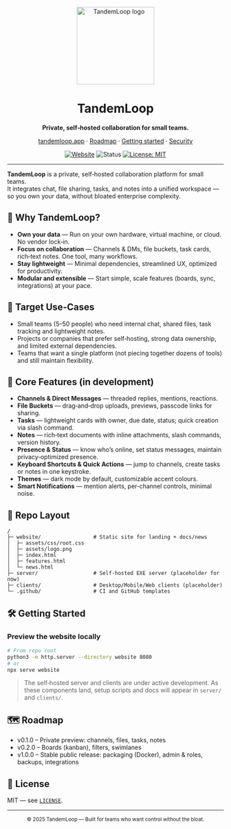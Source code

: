 <p align="center">
  <a href="https://tandemloop.app">
    <img src="https://tandemloop.app/assets/images/logo.png" alt="TandemLoop logo" width="180">
  </a>
</p>

<h1 align="center">TandemLoop</h1>
<p align="center"><strong>Private, self‑hosted collaboration for small teams.</strong></p>
<p align="center">
  <a href="https://tandemloop.app">tandemloop.app</a> ·
  <a href="#-roadmap">Roadmap</a> ·
  <a href="#-getting-started">Getting started</a> ·
  <a href="#-security">Security</a>
</p>

<p align="center">
  <a href="https://tandemloop.app"><img alt="Website" src="https://img.shields.io/badge/Website-tandemloop.app-2BA7FF"></a>
  <img alt="Status" src="https://img.shields.io/badge/Status-Private%20Alpha-3D3BEC">
  <a href="LICENSE"><img alt="License: MIT" src="https://img.shields.io/badge/License-MIT-37E1D6.svg"></a>
</p>

---

**TandemLoop** is a private, self‑hosted collaboration platform for small teams.  
It integrates chat, file sharing, tasks, and notes into a unified workspace — so you own your data, without bloated enterprise complexity.

## 🚀 Why TandemLoop?

- **Own your data** — Run on your own hardware, virtual machine, or cloud. No vendor lock‑in.  
- **Focus on collaboration** — Channels & DMs, file buckets, task cards, rich‑text notes. One tool, many workflows.  
- **Stay lightweight** — Minimal dependencies, streamlined UX, optimized for productivity.  
- **Modular and extensible** — Start simple, scale features (boards, sync, integrations) at your pace.

## 🎯 Target Use‑Cases

- Small teams (5–50 people) who need internal chat, shared files, task tracking and lightweight notes.  
- Projects or companies that prefer self‑hosting, strong data ownership, and limited external dependencies.  
- Teams that want a single platform (not piecing together dozens of tools) and still maintain flexibility.

## 🧩 Core Features (in development)

- **Channels & Direct Messages** — threaded replies, mentions, reactions.  
- **File Buckets** — drag‑and‑drop uploads, previews, passcode links for sharing.  
- **Tasks** — lightweight cards with owner, due date, status; quick creation via slash command.  
- **Notes** — rich‑text documents with inline attachments, slash commands, version history.  
- **Presence & Status** — know who’s online, set status messages, maintain privacy‑optimized presence.  
- **Keyboard Shortcuts & Quick Actions** — jump to channels, create tasks or notes in one keystroke.  
- **Themes** — dark mode by default, customizable accent colours.  
- **Smart Notifications** — mention alerts, per‑channel controls, minimal noise.

## 📁 Repo Layout

```
/
├─ website/                 # Static site for landing + docs/news
│  ├─ assets/css/root.css
│  ├─ assets/logo.png
│  ├─ index.html
│  ├─ features.html
│  └─ news.html
├─ server/                  # Self‑hosted EXE server (placeholder for now)
├─ clients/                 # Desktop/Mobile/Web clients (placeholder)
└─ .github/                 # CI and GitHub templates
```

## 🛠 Getting Started

### Preview the website locally
```bash
# From repo root
python3 -m http.server --directory website 8080
# or
npx serve website
```

> The self‑hosted server and clients are under active development. As these components land, setup scripts and docs will appear in `server/` and `clients/`.

## 🗺 Roadmap

- v0.1.0 – Private preview: channels, files, tasks, notes  
- v0.2.0 – Boards (kanban), filters, swimlanes  
- v1.0.0 – Stable public release: packaging (Docker), admin & roles, backups, integrations

## 📝 License

MIT — see [`LICENSE`](LICENSE).

---

<p align="center">
  <sub>© 2025 TandemLoop — Built for teams who want control without the bloat.</sub>
</p>
